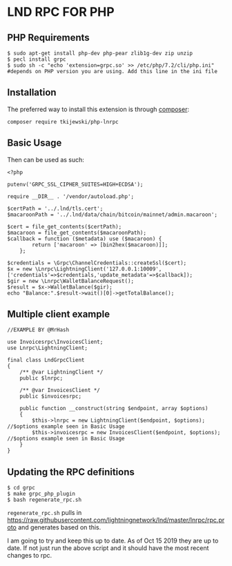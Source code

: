 # LND RPC FOR PHP


## PHP Requirements

```
$ sudo apt-get install php-dev php-pear zlib1g-dev zip unzip
$ pecl install grpc
$ sudo sh -c "echo 'extension=grpc.so' >> /etc/php/7.2/cli/php.ini" #depends on PHP version you are using. Add this line in the ini file
```

Installation
------------

The preferred way to install this extension is through [composer](http://getcomposer.org/download/):

```
composer require tkijewski/php-lnrpc
```

Basic Usage
-----------

Then can be used as such: 

```
<?php

putenv('GRPC_SSL_CIPHER_SUITES=HIGH+ECDSA');

require __DIR__ . '/vendor/autoload.php';

$certPath = '../.lnd/tls.cert';
$macaroonPath = '../.lnd/data/chain/bitcoin/mainnet/admin.macaroon';

$cert = file_get_contents($certPath);
$macaroon = file_get_contents($macaroonPath);
$callback = function ($metadata) use ($macaroon) {
        return ['macaroon' => [bin2hex($macaroon)]];
    };

$credentials = \Grpc\ChannelCredentials::createSsl($cert);
$x = new \Lnrpc\LightningClient('127.0.0.1:10009',['credentials'=>$credentials,'update_metadata'=>$callback]);
$gir = new \Lnrpc\WalletBalanceRequest();
$result = $x->WalletBalance($gir);
echo "Balance:".$result->wait()[0]->getTotalBalance();

```

## Multiple client example
```
//EXAMPLE BY @MrHash

use Invoicesrpc\InvoicesClient;
use Lnrpc\LightningClient;

final class LndGrpcClient
{
    /** @var LightningClient */
    public $lnrpc;

    /** @var InvoicesClient */
    public $invoicesrpc;

    public function __construct(string $endpoint, array $options)
    {
        $this->lnrpc = new LightningClient($endpoint, $options); //$options example seen in Basic Usage
        $this->invoicesrpc = new InvoicesClient($endpoint, $options); //$options example seen in Basic Usage
    }
}
```

## Updating the RPC definitions

```
$ cd grpc
$ make grpc_php_plugin
$ bash regenerate_rpc.sh
```

`regenerate_rpc.sh` pulls in https://raw.githubusercontent.com/lightningnetwork/lnd/master/lnrpc/rpc.proto and generates based on this.

I am going to try and keep this up to date. As of Oct 15 2019 they are up to date. If not just run the above script and it should have the most recent changes to rpc. 
